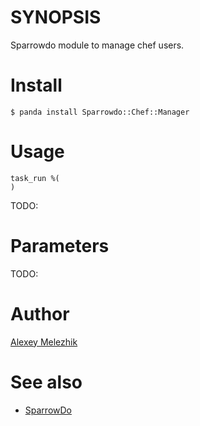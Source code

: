 # SYNOPSIS

Sparrowdo module to manage chef users.

# Install

    $ panda install Sparrowdo::Chef::Manager

# Usage

    task_run %(
    )

TODO:

# Parameters

TODO:

# Author

[Alexey Melezhik](mailto:melezhik@gmail.com)

# See also

* [SparrowDo](https://github.com/melezhik/sparrowdo)


